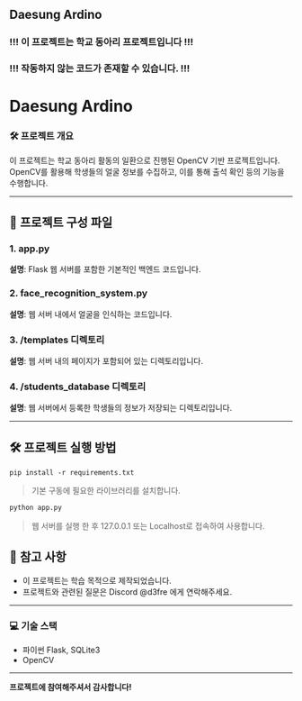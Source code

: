 Daesung Ardino
--

### !!! 이 프로젝트는 학교 동아리 프로젝트입니다 !!!
### !!! 작동하지 않는 코드가 존재할 수 있습니다. !!!

# Daesung Ardino

### 🛠️ **프로젝트 개요**
이 프로젝트는 학교 동아리 활동의 일환으로 진행된 OpenCV 기반 프로젝트입니다. OpenCV를 활용해 학생들의 얼굴 정보를 수집하고, 이를 통해 출석 확인 등의 기능을 수행합니다.

---

## 📁 **프로젝트 구성 파일**

### 1. app.py
**설명**: Flask 웹 서버를 포함한 기본적인 백엔드 코드입니다.

### 2. face_recognition_system.py
**설명**: 웹 서버 내에서 얼굴을 인식하는 코드입니다.

### 3. /templates 디렉토리
**설명**: 웹 서버 내의 페이지가 포함되어 있는 디렉토리입니다.

### 4. /students_database 디렉토리
**설명**: 웹 서버에서 등록한 학생들의 정보가 저장되는 디렉토리입니다.

---

## 🛠️ **프로젝트 실행 방법**

```shell
pip install -r requirements.txt
```
> 기본 구동에 필요한 라이브러리를 설치합니다.
```python
python app.py
```
> 웹 서버를 실행 한 후 127.0.0.1 또는 Localhost로 접속하여 사용합니다.

## 📢 **참고 사항**
- 이 프로젝트는 학습 목적으로 제작되었습니다.
- 프로젝트와 관련된 질문은 Discord @d3fre 에게 연락해주세요.

---

### 💻 **기술 스택**
- 파이썬 Flask, SQLite3
- OpenCV

---

**프로젝트에 참여해주셔서 감사합니다!**
